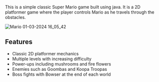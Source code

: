 This is a simple  classic Super Mario game built using java. It is a 2D platformer game where the player controls Mario as he travels through the obstacles.

![Mario 01-03-2024 16_05_42](https://github.com/manjeetsachin/mario-game/assets/93972847/6bef41c9-8aaf-40f5-bb83-ae6cd891fbcc)


## Features

- Classic 2D platformer mechanics
- Multiple levels with increasing difficulty
- Power-ups including mushrooms and fire flowers
- Enemies such as Goombas and Koopa Troopas
- Boss fights with Bowser at the end of each world

